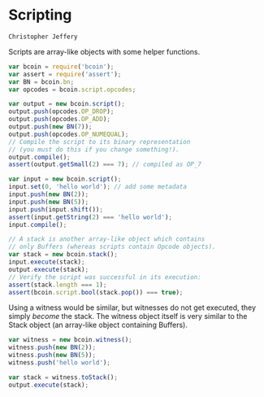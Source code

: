 # Scripting

```post-author
Christopher Jeffery
```

Scripts are array-like objects with some helper functions.

``` javascript
var bcoin = require('bcoin');
var assert = require('assert');
var BN = bcoin.bn;
var opcodes = bcoin.script.opcodes;

var output = new bcoin.script();
output.push(opcodes.OP_DROP);
output.push(opcodes.OP_ADD);
output.push(new BN(7));
output.push(opcodes.OP_NUMEQUAL);
// Compile the script to its binary representation
// (you must do this if you change something!).
output.compile();
assert(output.getSmall(2) === 7); // compiled as OP_7

var input = new bcoin.script();
input.set(0, 'hello world'); // add some metadata
input.push(new BN(2));
input.push(new BN(5));
input.push(input.shift());
assert(input.getString(2) === 'hello world');
input.compile();

// A stack is another array-like object which contains
// only Buffers (whereas scripts contain Opcode objects).
var stack = new bcoin.stack();
input.execute(stack);
output.execute(stack);
// Verify the script was successful in its execution:
assert(stack.length === 1);
assert(bcoin.script.bool(stack.pop()) === true);
```

Using a witness would be similar, but witnesses do not get executed, they
simply _become_ the stack. The witness object itself is very similar to the
Stack object (an array-like object containing Buffers).

```javascript
var witness = new bcoin.witness();
witness.push(new BN(2));
witness.push(new BN(5));
witness.push('hello world');

var stack = witness.toStack();
output.execute(stack);
```

